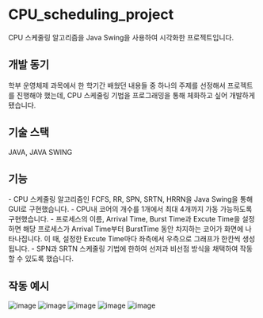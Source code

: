 # CPU_scheduling_project
CPU 스케줄링 알고리즘을 Java Swing을 사용하여 시각화한 프로젝트입니다.

<h2>개발 동기</h2>
학부 운영체제 과목에서 한 학기간 배웠던 내용들 중 하나의 주제를 선정해서 프로젝트를 진행해야 했는데,
CPU 스케줄링 기법을 프로그래밍을 통해 체화하고 싶어 개발하게 됐습니다.

<h2>기술 스택</h2>
JAVA, JAVA SWING

<h2>기능</h2>
- CPU 스케줄링 알고리즘인 FCFS, RR, SPN, SRTN, HRRN을 Java Swing을 통해 GUI로 구현했습니다.
- CPU내 코어의 개수를 1개에서 최대 4개까지 가동 가능하도록 구현했습니다.
- 프로세스의 이름, Arrival Time, Burst Time과 Excute Time을 설정하면
  해당 프로세스가 Arrival Time부터 BurstTime 동안 차지하는 코어가 화면에 나타나집니다.
  이 때, 설정한 Excute Time마다 좌측에서 우측으로 그래프가 한칸씩 생성됩니다.
- SPN과 SRTN 스케줄링 기법에 한하여 선저과 비선점 방식을 채택하여 작동할 수 있도록 했습니다. 

<h2>작동 예시</h2>

![image](https://github.com/Chaeros/CPU_scheduling_project/assets/91451735/de244c44-c2ae-404e-a62d-ab266a59cdde)
![image](https://github.com/Chaeros/CPU_scheduling_project/assets/91451735/6f3c67a8-e443-4214-9993-543e150780f2)
![image](https://github.com/Chaeros/CPU_scheduling_project/assets/91451735/22a659a1-984c-4394-befd-6fdcd1ef9675)
![image](https://github.com/Chaeros/CPU_scheduling_project/assets/91451735/ded5d0f5-0f21-4db5-8e33-cfb53d982b6b)
![image](https://github.com/Chaeros/CPU_scheduling_project/assets/91451735/da309ceb-db7d-4961-b7ad-a8b72589c0ed)
